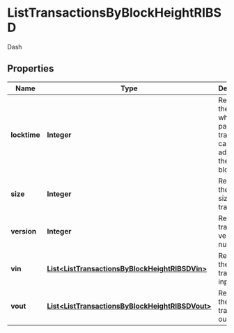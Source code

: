 

# ListTransactionsByBlockHeightRIBSD

Dash

## Properties

Name | Type | Description | Notes
------------ | ------------- | ------------- | -------------
**locktime** | **Integer** | Represents the time at which a particular transaction can be added to the blockchain. | 
**size** | **Integer** | Represents the total size of this transaction. | 
**version** | **Integer** | Represents transaction version number. | 
**vin** | [**List&lt;ListTransactionsByBlockHeightRIBSDVin&gt;**](ListTransactionsByBlockHeightRIBSDVin.md) | Represents the transaction inputs. | 
**vout** | [**List&lt;ListTransactionsByBlockHeightRIBSDVout&gt;**](ListTransactionsByBlockHeightRIBSDVout.md) | Represents the transaction outputs. | 



